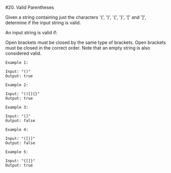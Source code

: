#20. Valid Parentheses

Given a string containing just the characters '(', ')', '{', '}', '[' and ']', determine if the input string is valid.

An input string is valid if:

Open brackets must be closed by the same type of brackets.
Open brackets must be closed in the correct order.
Note that an empty string is also considered valid.

```
Example 1:

Input: "()"
Output: true
```
```
Example 2:

Input: "()[]{}"
Output: true
```
```
Example 3:

Input: "(]"
Output: false
```
```
Example 4:

Input: "([)]"
Output: false
```
```
Example 5:

Input: "{[]}"
Output: true
```